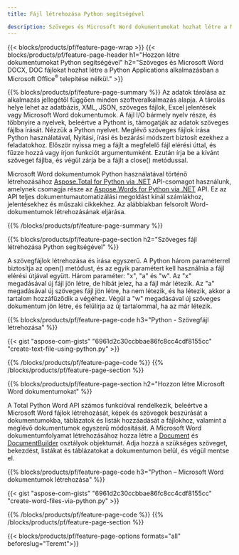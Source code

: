 ```yaml
---
title: Fájl létrehozása Python segítségével 

description: Szöveges és Microsoft Word dokumentumokat hozhat létre a Microsoft Office telepítése nélkül 
---
```


{{< blocks/products/pf/feature-page-wrap >}}
{{< blocks/products/pf/feature-page-header h1="Hozzon létre dokumentumokat Python segítségével" h2="Szöveges és Microsoft Word DOCX, DOC fájlokat hozhat létre a Python Applications alkalmazásban a Microsoft Office<sup>&reg;</sup> telepítése nélkül." >}}

{{% blocks/products/pf/feature-page-summary %}}
Az adatok tárolása az alkalmazás jellegétől függően minden szoftveralkalmazás alapja. A tárolás helye lehet az adatbázis, XML, JSON, szöveges fájlok, Excel jelentések vagy Microsoft Word dokumentumok. A fájl I/O bármely nyelv része, és többnyire a nyelvek, beleértve a Pythont is, támogatják az adatok szöveges fájlba írását. Nézzük a Python nyelvet. Meglévő szöveges fájlok írása Python használatával, Nyitási, írási és bezárási módszert biztosít ezekhez a feladatokhoz. Először nyissa meg a fájlt a megfelelő fájl elérési úttal, és fűzze hozzá vagy írjon funkciót argumentumként. Ezután írja be a kívánt szöveget fájlba, és végül zárja be a fájlt a close() metódussal. 

Microsoft Word dokumentumok Python használatával történő létrehozásához [Aspose.Total for Python via .NET](https://products.aspose.com/total/python-net/) API-csomagot használunk, amelynek csomagja része az [Aspose.Words for Python via .NET](https://products.aspose.com/words/python-net/) API. Ez az API teljes dokumentumautomatizálási megoldást kínál számlákhoz, jelentésekhez és műszaki cikkekhez. Az alábbiakban felsorolt Word-dokumentumok létrehozásának eljárása.

{{% /blocks/products/pf/feature-page-summary  %}}

{{% blocks/products/pf/feature-page-section  h2="Szöveges fájl létrehozása Python segítségével" %}}

A szövegfájlok létrehozása és írása egyszerű. A Python három paraméterrel biztosítja az open() metódust, és az egyik paramétert kell használnia a fájl elérési útjával együtt. Három paraméter: "x", "a" és "w". Az "x" megadásával új fájl jön létre, de hibát jelez, ha a fájl már létezik. Az "a" megadásával új szöveges fájl jön létre, ha nem létezik, és ha létezik, akkor a tartalom hozzáfűződik a végéhez. Végül a "w" megadásával új szöveges dokumentum jön létre, és felülírja az új tartalommal, ha az már létezik.

{{% blocks/products/pf/feature-page-code h3="Python - Szövegfájl létrehozása" %}}

{{< gist "aspose-com-gists" "6961d2c30ccbbae86fc8cc4cdf8155cc" "create-text-file-using-python.py" >}}

{{% /blocks/products/pf/feature-page-code  %}}
{{% /blocks/products/pf/feature-page-section %}}

{{% blocks/products/pf/feature-page-section  h2="Hozzon létre Microsoft Word dokumentumokat" %}}

A Total Python Word API számos funkcióval rendelkezik, beleértve a Microsoft Word fájlok létrehozását, képek és szövegek beszúrását a dokumentumokba, táblázatok és listák hozzáadását a fájlokhoz, valamint a meglévő dokumentumok egyszerű módosítását. A Microsoft Word dokumentumfolyamat létrehozásához hozza létre a [Document](https://reference.aspose.com/words/python-net/aspose.words/document/) és [DocumentBuilder](https://reference.aspose.com/words/python-net/aspose.words/documentbuilder/) osztályok objektumát. Adja hozzá a szükséges szöveget, bekezdést, listákat és táblázatokat a dokumentumon belül, és végül mentse el.

{{% blocks/products/pf/feature-page-code h3="Python – Microsoft Word dokumentumok létrehozása" %}}

{{< gist "aspose-com-gists" "6961d2c30ccbbae86fc8cc4cdf8155cc" "create-word-files-via-python.py" >}}

{{% /blocks/products/pf/feature-page-code  %}}
{{% /blocks/products/pf/feature-page-section %}}

{{< blocks/products/pf/feature-page-options formats="all" beforeslug="Teremt">}}